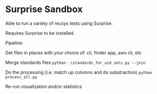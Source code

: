 # Surprise Sandbox

Able to run a variety of recsys tests using Surprise.

Requires Surprise to be installed.



Pipeline:

Get files in places with your choice of:
cli, finder app, aws cli, etc

Merge standards files
`python .\standards_for_uid_sets.py --join`

Do the processing (i.e. match up columns and do substraction)
`python process_all.py`

Re-run visualization and/or statistics